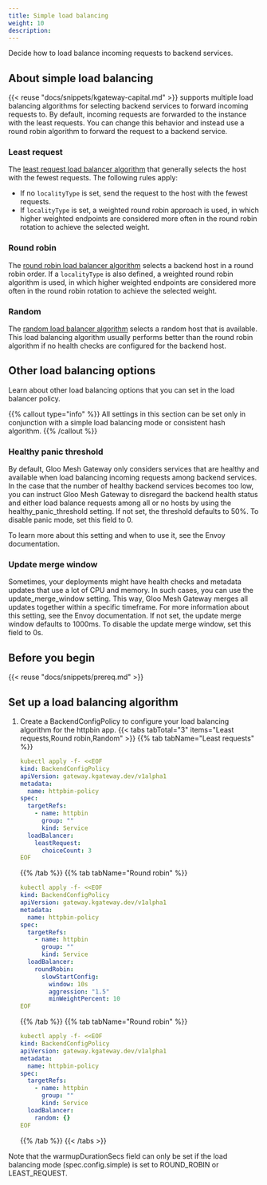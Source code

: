 ```yaml
---
title: Simple load balancing
weight: 10
description:
---
```


Decide how to load balance incoming requests to backend services.

## About simple load balancing

{{< reuse "docs/snippets/kgateway-capital.md" >}} supports multiple load balancing algorithms for selecting backend services to forward incoming requests to. By default, incoming requests are forwarded to the instance with the least requests. You can change this behavior and instead use a round robin algorithm to forward the request to a backend service. 

### Least request

The [least request load balancer algorithm](https://www.envoyproxy.io/docs/envoy/latest/intro/arch_overview/upstream/load_balancing/load_balancers#weighted-least-request) that generally selects the host with the fewest requests. The following rules apply: 

* If no `localityType` is set, send the request to the host with the fewest requests. 
* If `localityType` is set, a weighted round robin approach is used, in which  higher weighted endpoints are considered more often in the round robin rotation to achieve the selected weight. 

### Round robin

The [round robin load balancer algorithm](https://www.envoyproxy.io/docs/envoy/latest/intro/arch_overview/upstream/load_balancing/load_balancers#weighted-least-request) selects a backend host in a round robin order. If a `localityType` is also defined, a weighted round robin algorithm is used, in which higher weighted endpoints are considered more often in the round robin rotation to achieve the selected weight. 

### Random

The [random load balancer algorithm](https://www.envoyproxy.io/docs/envoy/latest/intro/arch_overview/upstream/load_balancing/load_balancers#weighted-least-request) selects a random host that is available. This load balancing algorithm usually performs better than the round robin algorithm if no health checks are configured for the backend host. 

## Other load balancing options

Learn about other load balancing options that you can set in the load balancer policy.

{{% callout type="info" %}}
All settings in this section can be set only in conjunction with a simple load balancing mode or consistent hash algorithm.
{{% /callout %}}

### Healthy panic threshold 

By default, Gloo Mesh Gateway only considers services that are healthy and available when load balancing incoming requests among backend services. In the case that the number of healthy backend services becomes too low, you can instruct Gloo Mesh Gateway to disregard the backend health status and either load balance requests among all or no hosts by using the healthy_panic_threshold setting. If not set, the threshold defaults to 50%. To disable panic mode, set this field to 0.

To learn more about this setting and when to use it, see the Envoy documentation.

### Update merge window 

Sometimes, your deployments might have health checks and metadata updates that use a lot of CPU and memory. In such cases, you can use the update_merge_window setting. This way, Gloo Mesh Gateway merges all updates together within a specific timeframe. For more information about this setting, see the Envoy documentation. If not set, the update merge window defaults to 1000ms. To disable the update merge window, set this field to 0s.

## Before you begin

{{< reuse "docs/snippets/prereq.md" >}}

## Set up a load balancing algorithm

1. Create a BackendConfigPolicy to configure your load balancing algorithm for the httpbin app. 
   {{< tabs tabTotal="3" items="Least requests,Round robin,Random" >}}
   {{% tab tabName="Least requests" %}}
   ```yaml
   kubectl apply -f- <<EOF
   kind: BackendConfigPolicy
   apiVersion: gateway.kgateway.dev/v1alpha1
   metadata:
     name: httpbin-policy
   spec:
     targetRefs:
       - name: httpbin
         group: ""
         kind: Service
     loadBalancer:
       leastRequest:
         choiceCount: 3
   EOF
   ```
   {{% /tab %}}
   {{% tab tabName="Round robin" %}}
   ```yaml
   kubectl apply -f- <<EOF
   kind: BackendConfigPolicy
   apiVersion: gateway.kgateway.dev/v1alpha1
   metadata:
     name: httpbin-policy
   spec:
     targetRefs:
       - name: httpbin
         group: ""
         kind: Service
     loadBalancer:
       roundRobin:
         slowStartConfig:
           window: 10s
           aggression: "1.5"
           minWeightPercent: 10
   EOF
   ```
   {{% /tab %}}
   {{% tab tabName="Round robin" %}}
   ```yaml
   kubectl apply -f- <<EOF
   kind: BackendConfigPolicy
   apiVersion: gateway.kgateway.dev/v1alpha1
   metadata:
     name: httpbin-policy
   spec:
     targetRefs:
       - name: httpbin
         group: ""
         kind: Service
     loadBalancer:
       random: {}
   EOF
   ```
   {{% /tab %}}
   {{< /tabs >}}


Note that the warmupDurationSecs field can only be set if the load balancing mode (spec.config.simple) is set to ROUND_ROBIN or LEAST_REQUEST.

